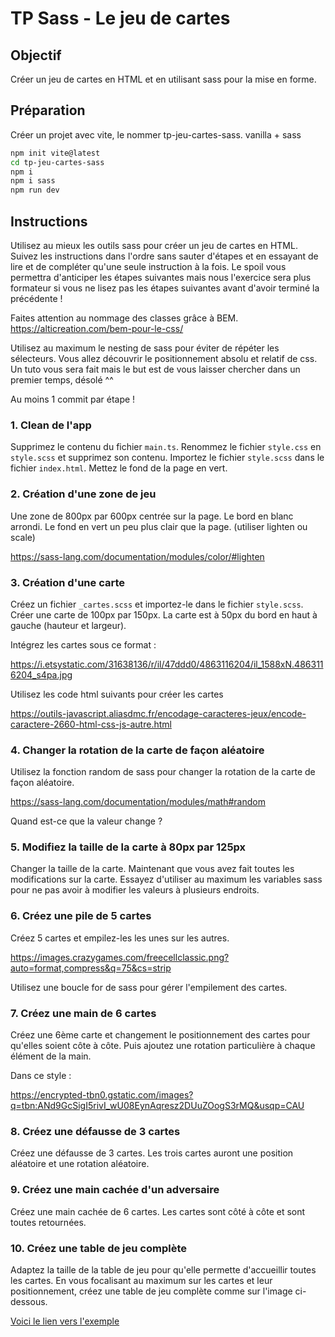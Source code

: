 # TP Sass - Le jeu de cartes

## Objectif

Créer un jeu de cartes en HTML et en utilisant sass pour la mise en forme.

## Préparation

Créer un projet avec vite, le nommer tp-jeu-cartes-sass.
vanilla + sass

```bash
npm init vite@latest
cd tp-jeu-cartes-sass
npm i
npm i sass
npm run dev
```

## Instructions

Utilisez au mieux les outils sass pour créer un jeu de cartes en HTML.
Suivez les instructions dans l'ordre sans sauter d'étapes et en essayant de lire et de compléter qu'une seule instruction à la fois. Le spoil vous permettra d'anticiper les étapes suivantes mais nous l'exercice sera plus formateur si vous ne lisez pas les étapes suivantes avant d'avoir terminé la précédente !

Faites attention au nommage des classes grâce à BEM.
https://alticreation.com/bem-pour-le-css/

Utilisez au maximum le nesting de sass pour éviter de répéter les sélecteurs.
Vous allez découvrir le positionnement absolu et relatif de css.
Un tuto vous sera fait mais le but est de vous laisser chercher dans un premier temps, désolé ^^

Au moins 1 commit par étape !

### 1. Clean de l'app

Supprimez le contenu du fichier `main.ts`.
Renommez le fichier `style.css` en `style.scss` et supprimez son contenu.
Importez le fichier `style.scss` dans le fichier `index.html`.
Mettez le fond de la page en vert.

### 2. Création d'une zone de jeu

Une zone de 800px par 600px centrée sur la page.
Le bord en blanc arrondi.
Le fond en vert un peu plus clair que la page.
(utiliser lighten ou scale)

https://sass-lang.com/documentation/modules/color/#lighten

### 3. Création d'une carte

Créez un fichier `_cartes.scss` et importez-le dans le fichier `style.scss`.
Créer une carte de 100px par 150px.
La carte est à 50px du bord en haut à gauche (hauteur et largeur).

Intégrez les cartes sous ce format :

https://i.etsystatic.com/31638136/r/il/47ddd0/4863116204/il_1588xN.4863116204_s4pa.jpg

Utilisez les code html suivants pour créer les cartes

https://outils-javascript.aliasdmc.fr/encodage-caracteres-jeux/encode-caractere-2660-html-css-js-autre.html

### 4. Changer la rotation de la carte de façon aléatoire

Utilisez la fonction random de sass pour changer la rotation de la carte de façon aléatoire.

https://sass-lang.com/documentation/modules/math#random

Quand est-ce que la valeur change ?

### 5. Modifiez la taille de la carte à 80px par 125px

Changer la taille de la carte. Maintenant que vous avez fait toutes les modifications sur la carte.
Essayez d'utiliser au maximum les variables sass pour ne pas avoir à modifier les valeurs à plusieurs endroits.

### 6. Créez une pile de 5 cartes

Créez 5 cartes et empilez-les les unes sur les autres.

https://images.crazygames.com/freecellclassic.png?auto=format,compress&q=75&cs=strip

Utilisez une boucle for de sass pour gérer l'empilement des cartes.

### 7. Créez une main de 6 cartes

Créez une 6ème carte et changement le positionnement des cartes pour qu'elles soient côte à côte.
Puis ajoutez une rotation particulière à chaque élément de la main.

Dans ce style :

https://encrypted-tbn0.gstatic.com/images?q=tbn:ANd9GcSigI5rivI_wU08EynAqresz2DUuZOogS3rMQ&usqp=CAU

### 8. Créez une défausse de 3 cartes

Créez une défausse de 3 cartes.
Les trois cartes auront une position aléatoire et une rotation aléatoire.

### 9. Créez une main cachée d'un adversaire

Créez une main cachée de 6 cartes. Les cartes sont côté à côte et sont toutes retournées.

### 10. Créez une table de jeu complète

Adaptez la taille de la table de jeu pour qu'elle permette d'accueillir toutes les cartes.
En vous focalisant au maximum sur les cartes et leur positionnement, créez une table de jeu complète comme sur l'image ci-dessous.

[Voici le lien vers l'exemple](https://www.google.com/search?q=beulote+en+ligne&tbm=isch&ved=2ahUKEwjyz7PthvmBAxU7pCcCHQqFCmcQ2-cCegQIABAA&oq=beulote+en+ligne&gs_lcp=CgNpbWcQAzoECCMQJzoFCAAQgAQ6BggAEAgQHjoHCAAQGBCABDoICAAQgAQQsQM6BwgAEIoFEEM6BAgAEB46BggAEAUQHjoJCAAQGBCABBAKUKMHWKEjYKkkaABwAHgAgAF0iAHKCpIBBDE2LjGYAQCgAQGqAQtnd3Mtd2l6LWltZ8ABAQ&sclient=img&ei=K2EsZbKOCrvInsEPioqquAY&bih=830&biw=1433&client=opera&hs=2es#imgrc=KD4SujnDzBDOVM&imgdii=hc_LhhWNPLlmfM)